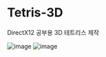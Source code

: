# Tetris-3D
DirectX12 공부용 3D 테트리스 제작

![image](https://github.com/kdw7921/Tetris-3D/assets/34418693/26b329f5-3a8f-445d-8168-48311e69b2f3)
![image](https://github.com/kdw7921/Tetris-3D/assets/34418693/5e2e7f09-7e2f-4866-bed6-f262dbeb3b16)
